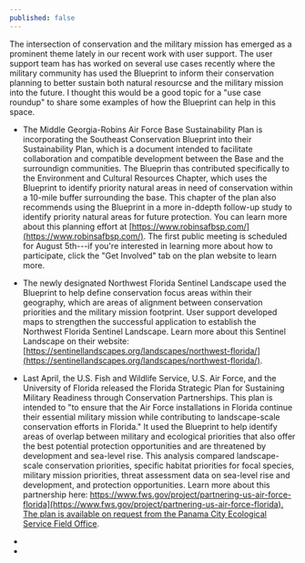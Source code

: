 ```yaml
---
published: false
---
```

The intersection of conservation and the military mission has emerged as a prominent theme lately in our recent work with user support. The user support team has has worked on several use cases recently where the military community has used the Blueprint to inform their conservation planning to better sustain both natural resourcse and the military mission into the future. I thought this would be a good topic for a "use case roundup" to share some examples of how the Blueprint can help in this space.

- The Middle Georgia-Robins Air Force Base Sustainability Plan is incorporating the Southeast Conservation Blueprint into their Sustainability Plan, which is a document intended to facilitate collaboration and compatible development between the Base and the surroundign communities. The Blueprin thas contributed specifically to the Environment and Cultural Resources Chapter, which uses the Blueprint to identify priority natural areas in need of conservation within a 10-mile buffer surrounding the base. This chapter of the plan also recommends using the Blueprint in a more in-ddepth follow-up study to identify priority natural areas for future protection. You can learn more about this planning effort at [https://www.robinsafbsp.com/](https://www.robinsafbsp.com/). The first public meeting is scheduled for August 5th---if you're interested in learning more about how to participate, click the "Get Involved" tab on the plan website to learn more.

 - The newly designated Northwest Florida Sentinel Landscape used the Blueprint to help define conservation focus areas within their geography, which are areas of alignment between conservation priorities and the military mission footprint. User support developed maps to strengthen the successful application to establish the Northwest Florida Sentinel Landscape. Learn more about this Sentinel Landscape on their website: [https://sentinellandscapes.org/landscapes/northwest-florida/](https://sentinellandscapes.org/landscapes/northwest-florida/).
 
- Last April, the U.S. Fish and Wildlife Service, U.S. Air Force, and the University of Florida released the Florida Strategic Plan for Sustaining Military Readiness through Conservation Partnerships. This plan is intended to "to ensure that the Air Force installations in Florida continue their essential military mission while contributing to landscape-scale conservation efforts in Florida." It used the Blueprint to help identify areas of overlap between military and ecological priorities that also offer the best potential protection opportunities and are threatened by development and sea-level rise. This analysis compared landscape-scale conservation priorities, specific habitat priorities for focal species, military mission priorities, threat assessment data on sea-level rise and development, and protection opportunities. Learn more about this partnership here: [https://www.fws.gov/project/partnering-us-air-force-florida](https://www.fws.gov/project/partnering-us-air-force-florida). The plan is available on request from the Panama City Ecological Service Field Office](https://www.fws.gov/office/florida-ecological-services).
 - 
 
 



- 